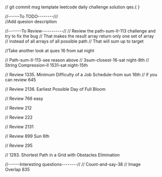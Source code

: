 // git commit msg template 
leetcode daily challenge solution qes.{ }
  
//------To TODO--------///  
//Add quesion description


//-------To Review-----------//
// Review the path-sum-II-113 challenge and try to fix the bug
// That makes the result array return only one set of array 
// instead of all arrays of all possible path 
// That will sum up to target 

//Take another look at ques 16 from sat night

// Path-sum-II-113-see reason above
// 3sum-closest-16-sat night-8th
// String Compression-II 1531-sat night-15th

// Review 1335. Minimum Difficulty of a Job Schedule-from sun 16th 
// if you can review 645

// Review 2136. Earliest Possible Day of Full Bloom

// Review 766 easy

// Review 212 

// Review 222

// Review  2131

// Review 899 Sun 6th

// Review 295

// 1293. Shortest Path in a Grid with Obstacles Elimination


//------Interesting questions--------//
// Count-and-say-38
// Image Overlap 835

